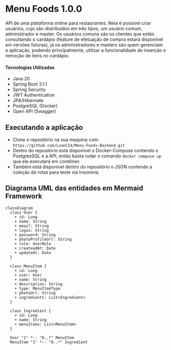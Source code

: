 # Menu Foods 1.0.0

API de uma plataforma online para restaurantes. Nela é possível criar usuários, cujo são distribuidos em três tipos, um usuário comum, administrador e master. Os usuários comuns são os clientes que estão consultando o cardápio (feature de efetuação de compra estará disponível em versões futuras), já os administradores e masters são quem gerenciam a aplicação,
podendo principalmente, utilizar a funcionalidade de inserção e remoção de itens no cardápio.

#### Tecnologias Utilizadas
- Java 20
- Spring Boot 3.1.1
- Spring Security
- JWT Authentication
- JPA/Hibernate
- PostgreSQL (Docker)
- Open API (Swagger)

## Executando a aplicação
- Clone o repositório na sua maquina com: ```https://github.com/LuanC14/Menu-Foods-Backend.git```
- Dentro do repositório está disponível o Docker-Compose contendo o PostgresSQL e a API, então basta rodar o comando ````docker compose up```` que ela executará em contêiner.
- Também está disponível dentro do repositório o JSON contendo a coleção de rotas para teste via Insomnia.

## Diagrama UML das entidades em Mermaid Framework

``` mermaid 
classDiagram
  class User {
    + id: Long
    + name: String
    + email: String
    + login: String
    + password: String
    + photoProfileUrl: String
    + role: UserRole
    + createadAt: Date
    + updateAt: Date
  }

  class MenuItem {
    + id: Long
    + user: User
    + name: String
    + description: String
    + type: MenuItemType
    + photoUrl: String
    + ingredients: List<Ingredient>
  }

  class Ingredient {
    + id: Long
    + name: String
    + menuItems: List<MenuItem>
  }

  User "1" *-- "0..*" MenuItem
  MenuItem "1" *-- "0..*" Ingredient
```